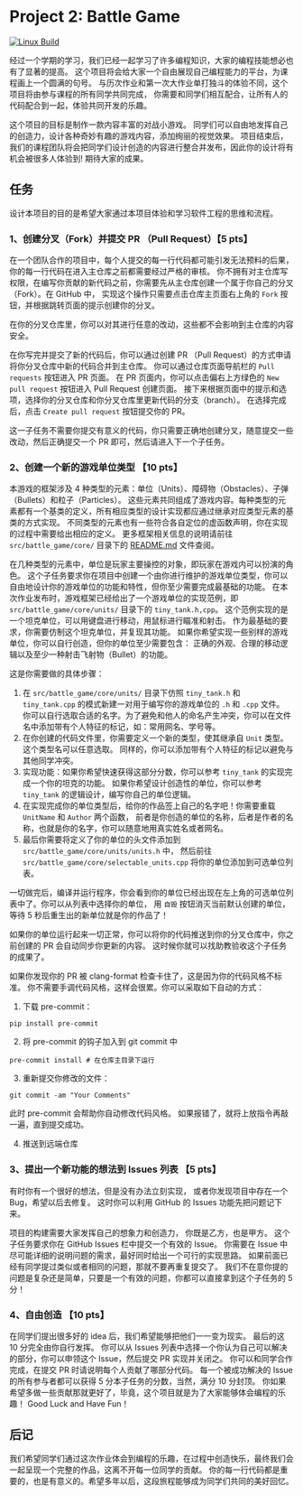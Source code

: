 # Project 2: Battle Game

[![Linux Build](https://github.com/Yao-class-cpp-studio/battle_game/actions/workflows/linux-build.yml/badge.svg)](https://github.com/Yao-class-cpp-studio/battle_game/actions/workflows/linux-build.yml)

经过一个学期的学习，我们已经一起学习了许多编程知识，大家的编程技能想必也有了显著的提高。
这个项目将会给大家一个自由展现自己编程能力的平台，为课程画上一个圆满的句号。
与历次作业和第一次大作业单打独斗的体验不同，这个项目将由参与课程的所有同学共同完成，
你需要和同学们相互配合，让所有人的代码配合到一起，体验共同开发的乐趣。

这个项目的目标是制作一款内容丰富的对战小游戏。
同学们可以自由地发挥自己的创造力，设计各种奇妙有趣的游戏内容，添加绚丽的视觉效果。
项目结束后，我们的课程团队将会把同学们设计创造的内容进行整合并发布，因此你的设计将有机会被很多人体验到!
期待大家的成果。

## 任务

设计本项目的目的是希望大家通过本项目体验和学习软件工程的思维和流程。

### 1、创建分叉（Fork）并提交 PR （Pull Request）【5 pts】

在一个团队合作的项目中，每个人提交的每一行代码都可能引发无法预料的后果，你的每一行代码在进入主仓库之前都需要经过严格的审核。
你不拥有对主仓库写权限，在编写你贡献的新代码之前，你需要先从主仓库创建一个属于你自己的分叉（Fork）。在 GitHub 中，
实现这个操作只需要点击仓库主页面右上角的 `Fork` 按钮，并根据跳转页面的提示创建你的分叉。

在你的分叉仓库里，你可以对其进行任意的改动，这些都不会影响到主仓库的内容安全。

在你写完并提交了新的代码后，你可以通过创建 PR （Pull Request）的方式申请将你分叉仓库中新的代码合并到主仓库。
你可以通过仓库页面导航栏的 `Pull requests` 按钮进入 PR 页面。
在 PR 页面内，你可以点击偏右上方绿色的 `New pull request` 按钮进入 Pull Request 创建页面。
接下来根据页面中的提示和选项，选择你的分叉仓库和你分叉仓库里更新代码的分支（branch）。
在选择完成后，点击 `Create pull request` 按钮提交你的 PR。

这一子任务不需要你提交有意义的代码，你只需要正确地创建分叉，随意提交一些改动，然后正确提交一个 PR 即可，然后请进入下一个子任务。

### 2、创建一个新的游戏单位类型 【10 pts】

本游戏的框架涉及 4 种类型的元素：单位（Units）、障碍物（Obstacles）、子弹（Bullets）和粒子（Particles）。
这些元素共同组成了游戏内容。每种类型的元素都有一个基类的定义，所有相应类型的设计实现都应通过继承对应类型元素的基类的方式实现。
不同类型的元素也有一些符合各自定位的虚函数声明，你在实现的过程中需要给出相应的定义。
更多框架相关信息的说明请前往 `src/battle_game/core/` 目录下的 [README.md](src/battle_game/core/README.md) 文件查阅。

在几种类型的元素中，单位是玩家主要操控的对象，即玩家在游戏内可以扮演的角色。
这个子任务要求你在项目中创建一个由你进行维护的游戏单位类型，你可以自由地设计你的游戏单位的功能和特性，但你至少需要完成最基础的功能。
在本次作业发布时，游戏框架已经给出了一个游戏单位的实现范例，即 `src/battle_game/core/units/` 目录下的 `tiny_tank.h,cpp`。
这个范例实现的是一个坦克单位，可以用键盘进行移动，用鼠标进行瞄准和射击。
作为最基础的要求，你需要仿制这个坦克单位，并复现其功能。
如果你希望实现一些别样的游戏单位，你可以自行创造，但你的单位至少需要包含：
正确的外观、合理的移动逻辑以及至少一种射击飞射物（Bullet）的功能。

这是你需要做的具体步骤：
1. 在 `src/battle_game/core/units/` 目录下仿照 `tiny_tank.h` 和 `tiny_tank.cpp` 的模式新建一对用于编写你的游戏单位的 `.h` 和 `.cpp` 文件。
你可以自行选取合适的名字。为了避免和他人的命名产生冲突，你可以在文件名中添加带有个人特征的标记，如：常用网名、学号等。
2. 在你创建的代码文件里，你需要定义一个新的类型，使其继承自 `Unit` 类型。这个类型名可以任意选取。
同样的，你可以添加带有个人特征的标记以避免与其他同学冲突。
3. 实现功能：如果你希望快速获得这部分分数，你可以参考 `tiny_tank` 的实现完成一个你的坦克的功能。
如果你希望设计创造性的单位，你可以参考 `tiny_tank` 的逻辑设计，编写你自己的单位逻辑。
4. 在实现完成你的单位类型后，给你的作品签上自己的名字吧！你需要重载 `UnitName` 和 `Author` 两个函数，
前者是你创造的单位的名称，后者是作者的名称，也就是你的名字，你可以随意地用真实姓名或者网名。
5. 最后你需要将定义了你的单位的头文件添加到 `src/battle_game/core/units/units.h` 中，
然后前往 `src/battle_game/core/selectable_units.cpp` 将你的单位添加到可选单位列表。


一切做完后，编译并运行程序，你会看到你的单位已经出现在左上角的可选单位列表中了。你可以从列表中选择你的单位，
用 `自毁` 按钮消灭当前默认创建的单位，等待 5 秒后重生出的新单位就是你的作品了！

如果你的单位运行起来一切正常，你可以将你的代码推送到你的分叉仓库中，你之前创建的 PR 会自动同步你更新的内容。
这时候你就可以找助教验收这个子任务的成果了。

如果你发现你的 PR 被 clang-format 检查卡住了，这是因为你的代码风格不标准。
你不需要手调代码风格，这样会很累。你可以采取如下自动的方式：

1. 下载 pre-commit：
```shell
pip install pre-commit
```
2. 将 pre-commit 的钩子加入到 git commit 中
```shell
pre-commit install # 在仓库主目录下运行
```
3. 重新提交你修改的文件：
```shell
git commit -am "Your Comments"
```
此时 pre-commit 会帮助你自动修改代码风格。
如果报错了，就将上放指令再敲一遍，直到提交成功。

4. 推送到远端仓库

### 3、提出一个新功能的想法到 Issues 列表 【5 pts】

有时你有一个很好的想法，但是没有办法立刻实现，
或者你发现项目中存在一个 Bug，希望以后去修复。
这时你可以利用 GitHub 的 Issues 功能先把问题记下来。

项目的构建需要大家发挥自己的想象力和创造力，
你既是乙方，也是甲方。
这个子任务要求你在 GitHub Issues 栏中提交一个有效的 Issue。
你需要在 Issue 中尽可能详细的说明问题的需求，最好同时给出一个可行的实现思路。
如果前面已经有同学提过类似或者相同的问题，那就不要再重复提交了。
我们不在意你提的问题是复杂还是简单，只要是一个有效的问题，你都可以直接拿到这个子任务的 5 分！

### 4、自由创造 【10 pts】

在同学们提出很多好的 idea 后，我们希望能够把他们一一变为现实。
最后的这 10 分完全由你自行发挥。
你可以从 Issues 列表中选择一个你认为自己可以解决的部分，你可以申领这个 Issue，然后提交 PR 实现并关闭之。
你可以和同学合作完成，在提交 PR 时请说明每个人贡献了哪部分代码。
每一个被成功解决的 Issue 的所有参与者都可以获得 5 分本子任务的分数，当然，满分 10 分封顶。
你如果希望多做一些贡献那就更好了，毕竟，这个项目就是为了大家能够体会编程的乐趣！
Good Luck and Have Fun！

## 后记

我们希望同学们通过这次作业体会到编程的乐趣，在过程中创造快乐，最终我们会一起呈现一个完整的作品，这离不开每一位同学的贡献。
你的每一行代码都是重要的，也是有意义的。希望多年以后，这段旅程能够成为同学们共同的美好回忆。
